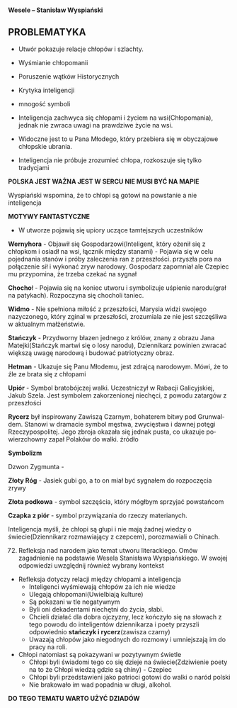 #### Wesele – Stanisław Wyspiański


## PROBLEMATYKA

- Utwór pokazuje relacje chłopów i szlachty.
- Wyśmianie chłopomanii
- Poruszenie wątków Historycznych
- Krytyka inteligencji 
- mnogość symboli


- Inteligencja zachwyca się chłopami i życiem na wsi(Chłopomania), jednak nie zwraca uwagi na prawdziwe życie na wsi.  
- Widoczne jest to u Pana Młodego, który przebiera się w obyczajowe chłopskie ubrania.
- Inteligencja nie próbuje zrozumieć chłopa, rozkoszuje się tylko tradycjami


**POLSKA JEST WAŻNA JEST W SERCU NIE MUSI BYĆ NA MAPIE**

Wyspiański wspomina, że to chłopi są gotowi na powstanie a nie inteligencja


**MOTYWY FANTASTYCZNE**

 - W utworze pojawią się upiory uczące tamtejszych uczestników 

**Wernyhora** - Objawił się Gospodarzowi(Inteligent, który ożenił się z chłopkom i osiadł na wsi, łącznik między stanami) - Pojawia się w celu pojednania stanów i próby zaleczenia ran  z przeszłości. przyszła pora na połączenie sił i wykonać zryw narodowy. Gospodarz zapomniał ale Czepiec mu przypomina, że trzeba czekać na sygnał

**Chocho**ł - Pojawia się na koniec utworu i symbolizuje uśpienie narodu(grał na patykach). Rozpoczyna się chocholi taniec.

**Widmo** - Nie spełniona miłość z przeszłości, Marysia widzi swojego nazyczonego, który zginal w przeszłości, zrozumiala ze nie jest szczęśliwa w aktualnym małżeństwie.

**Stańczyk** - Przydworny błazen jednego z królów, znany z obrazu Jana Matejki(Stańczyk martwi się o losy narodu), Dziennikarz powinien zwracać większą uwagę narodową i budować patriotyczny obraz.


**Hetman**  - Ukazuje się Panu Młodemu, jest zdrajcą narodowym. Mówi, że to źle ze brata się z chłopami


**Upiór** - Symbol bratobójczej walki. Uczestniczył w Rabacji Galicyjskiej, Jakub Szela. Jest symbolem zakorzenionej niechęci, z powodu zatargów z przeszłości


**Rycerz** był in­spi­ro­wa­ny Za­wi­szą Czar­nym, bo­ha­te­rem bi­twy pod Grun­wal­dem. Sta­no­wi w dra­ma­cie sym­bol męstwa, zwycięstwa i dawnej potęgi Rzeczypospolitej. Jego zbro­ja oka­za­ła się jed­nak pu­sta, co uka­zu­je po­wierz­chow­ny za­pał Po­la­ków do wal­ki.  źródło


**Symbolizm**

Dzwon Zygmunta - 

**Złoty Róg** - Jasiek gubi go, a to on miał być sygnałem do rozpoczęcia zrywy

**Złota podkowa** - symbol szczęścia, który mógłbym sprzyjać powstańcom

**Czapka z piór** - symbol przywiązania do rzeczy materianych.

Inteligencja myśli, że chłopi są głupi i nie mają żadnej wiedzy o świecie(Dziennikarz rozmawiający z czepcem), porozmawiali o Chinach.


72. Refleksja nad narodem jako temat utworu literackiego. Omów zagadnienie na podstawie Wesela Stanisława Wyspiańskiego. W swojej odpowiedzi uwzględnij również wybrany kontekst
- Refleksja dotyczy relacji między chłopami a inteligencja
	- Inteligenci wyśmiewają chłopów za ich nie wiedze
	- Ulegają chłopomani(Uwielbiają kulture)
	- Są pokazani w tle negatywnym
	- Byli oni dekadentami niechętni do życia, słabi.
	- Chcieli działać dla dobra ojczyzny, lecz kończyło się na słowach z tego powodu do inteligentów dziennikarza i poety przyszli odpowiednio **stańczyk i rycerz**(zawisza czarny)
	- Uwazają chłopów jako niegodnych do rozmowy i umniejszają im do pracy na roli.
- Chłopi natomiast są pokazywani w pozytywnym świetle
	- Chłopi byli świadomi tego co się dzieje na świecie(Zdziwienie poety na to że Chłopi wiedzą gdzie są chiny) - Czepiec
	- Chłopi byli przedstawieni jako patrioci gotowi do walki o naród polski
	- Nie brakowało im wad popadnia w długi, alkohol.


**DO TEGO TEMATU WARTO UŻYĆ DZIADÓW**